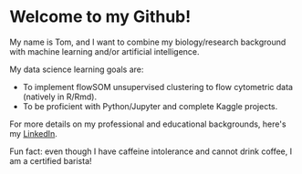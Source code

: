 # Welcome to my Github!
My name is Tom, and I want to combine my biology/research background with machine learning and/or
artificial intelligence.

My data science learning goals are:

- To implement flowSOM unsupervised clustering to flow cytometric data (natively in R/Rmd).
- To be proficient with Python/Jupyter and complete Kaggle projects.

For more details on my professional and educational backgrounds, here's my [LinkedIn](https://www.linkedin.com/in/tompham97/).

Fun fact: even though I have caffeine intolerance and cannot drink coffee, I am a certified barista!
<!---
hungpham15/hungpham15 is a ✨ special ✨ repository because its `README.md` (this file) appears on your GitHub profile.
You can click the Preview link to take a look at your changes.
--->
